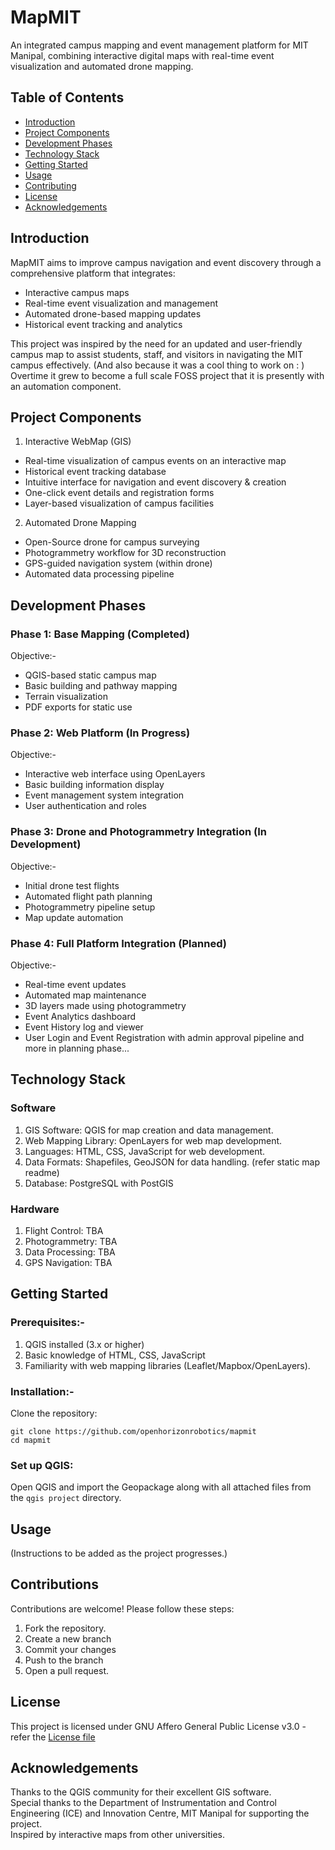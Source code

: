# MapMIT
An integrated campus mapping and event management platform for MIT Manipal, combining interactive digital maps with real-time event visualization and automated drone mapping.
## Table of Contents
- [Introduction](https://github.com/openhorizonrobotics/mapmit/blob/documentation-update/README.md#introduction)
- [Project Components](https://github.com/openhorizonrobotics/mapmit/blob/documentation-update/README.md#project-components)
- [Development Phases](https://github.com/openhorizonrobotics/mapmit/blob/documentation-update/README.md#development-phases)
- [Technology Stack](https://github.com/openhorizonrobotics/mapmit/blob/documentation-update/README.md#technology-stack)
- [Getting Started](https://github.com/openhorizonrobotics/mapmit/blob/documentation-update/README.md#getting-started)
- [Usage](https://github.com/openhorizonrobotics/mapmit/blob/documentation-update/README.md#usage)
- [Contributing](https://github.com/openhorizonrobotics/mapmit/blob/documentation-update/README.md#contributions)
- [License](https://github.com/openhorizonrobotics/mapmit/blob/documentation-update/README.md#license)
- [Acknowledgements](https://github.com/openhorizonrobotics/mapmit/blob/documentation-update/README.md#acknowledgements)

## Introduction
MapMIT aims to improve campus navigation and event discovery through a comprehensive platform that integrates:

- Interactive campus maps
- Real-time event visualization and management
- Automated drone-based mapping updates
- Historical event tracking and analytics

This project was inspired by the need for an updated and user-friendly campus map to assist students, staff, and visitors in navigating the MIT campus effectively. (And also because it was a cool thing to work on : )
Overtime it grew to become a full scale FOSS project that it is presently with an automation component.

## Project Components
1. Interactive WebMap (GIS)

- Real-time visualization of campus events on an interactive map
- Historical event tracking database
- Intuitive interface for navigation and event discovery & creation
- One-click event details and registration forms
- Layer-based visualization of campus facilities

2. Automated Drone Mapping

- Open-Source drone for campus surveying
- Photogrammetry workflow for 3D reconstruction
- GPS-guided navigation system (within drone)
- Automated data processing pipeline
  
## Development Phases
### Phase 1: Base Mapping (Completed)
Objective:-  
- QGIS-based static campus map
- Basic building and pathway mapping
- Terrain visualization
- PDF exports for static use

### Phase 2: Web Platform (In Progress)
Objective:-  
- Interactive web interface using OpenLayers
- Basic building information display
- Event management system integration
- User authentication and roles

### Phase 3: Drone and Photogrammetry Integration (In Development)
Objective:-  
- Initial drone test flights
- Automated flight path planning
- Photogrammetry pipeline setup
- Map update automation

### Phase 4: Full Platform Integration (Planned)
Objective:-  
- Real-time event updates
- Automated map maintenance
- 3D layers made using photogrammetry
- Event Analytics dashboard
- Event History log and viewer
- User Login and Event Registration with admin approval pipeline
and more in planning phase...

## Technology Stack
### Software
1. GIS Software: QGIS for map creation and data management.
2. Web Mapping Library: OpenLayers for web map development.
3. Languages: HTML, CSS, JavaScript for web development.
4. Data Formats: Shapefiles, GeoJSON for data handling. (refer static map readme)
5. Database: PostgreSQL with PostGIS
### Hardware
1. Flight Control: TBA
2. Photogrammetry: TBA
3. Data Processing: TBA
4. GPS Navigation: TBA

## Getting Started  
### Prerequisites:-  
1. QGIS installed (3.x or higher)  
2. Basic knowledge of HTML, CSS, JavaScript  
3. Familiarity with web mapping libraries (Leaflet/Mapbox/OpenLayers).

### Installation:-  
Clone the repository:
```
git clone https://github.com/openhorizonrobotics/mapmit   
cd mapmit  
```
### Set up QGIS:  
Open QGIS and import the Geopackage along with all attached files from the `qgis project` directory.  

## Usage
(Instructions to be added as the project progresses.)

## Contributions
Contributions are welcome! Please follow these steps:
1. Fork the repository.
2. Create a new branch 
3. Commit your changes 
4. Push to the branch 
5. Open a pull request.
## License
This project is licensed under GNU Affero General Public License v3.0 - refer the [License file](https://github.com/openhorizonrobotics/mapmit/blob/main/LICENSE)
## Acknowledgements  
Thanks to the QGIS community for their excellent GIS software.  
Special thanks to the Department of Instrumentation and Control Engineering (ICE) and Innovation Centre, MIT Manipal for supporting the project.  
Inspired by interactive maps from other universities.
